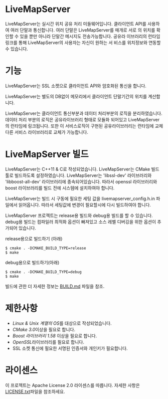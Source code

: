 
LiveMapServer
=======

LiveMapServer는 실시간 위치 공유 처리 미들웨어입니다. 클라이언트 API를
사용하여 여러 단말과 통신합니다. 여러 단말은 LiveMapServer를 매개로 서로
의 위치를 확인할 수 있을 뿐만 아니라 단말간 메시지도 전송가능합니다. 공유라
이브러리의 런타임 링크를 통해 LiveMapServer의 사용자는 자신이 원하는 서
비스를 위치정보와 연동할 수 있습니다.


기능
========

LiveMapServer는 SSL 소켓으로 클라이언트 API와 암호화된 통신을 합니다.

LiveMapServer는 별도의 DB없이 메모리에서 클라이언트 단말기간의 위치를 계산합니다.

LiveMapServer는 클라이언트 통신부분과 데이터 처리부분의 로직을 분리하였습니다. 데이터 처리
부분의 로직은 공유라이브러리 형태로 모듈화 되어있고 LiveMapServer의 런타임에 링크됩니다.
또한 이 서비스로직이 구현된 공유라이브러리는 런타임에 교체 다른 서비스 라이브러리로 교체가
가능합니다.

LiveMapServer 빌드
======================

LiveMapServer는 C++11 & C로 작성되었습니다. LiveMapServer는 CMake 빌드툴로 빌드하도록 설정하였습니다.
LiveMapServer는 'libssl-dev' 라이브러리와  'libboost-all-dev' 라이브러리에 종속되어있습니다. 따라서 openssl
라이브러리와 boost 라이브러리를 빌드 전에 시스템에 설치하여야 합니다.

LiveMapServer는 빌드 시 구동에 필요한 세팅 값을 livemapserver_config.h.in 파일에서 읽어옵니다. 따라서 세팅값에
변경이 필요할시에 다시 빌드하여야 합니다.

LiveMapServer 프로젝트는 release용 빌드와 debug용 빌드를 할 수 있습니다. debug용 빌드는 컴파일러 최적화 옵션이
빠져있고 소스 레벨 디버깅을 위한 옵션이 추가되어 있습니다.

release용으로 빌드하기 (아래)

    $ cmake . -DCMAKE_BUILD_TYPE=release
    $ make

debug용으로 빌드하기(아래)

    $ cmake . -DCMAKE_BUILD_TYPE=debug
    $ make

빌드에 관한 더 자세한 정보는
[BUILD.md](https://github.com/interruping/livemap-server/blob/Develop/BUILD.md) 파일을 참조.

제한사항
===========
- *Linux & Unix 계열의 OS*를 대상으로 작성되었습니다.
- *CMake 3.0*이상을 필요로 합니다.
- *Boost 라이브러리 1.58* 이상을 필요로 합니다.
- *OpenSSL*라이브러리를 필요로 합니다.
- SSL 소켓 통신에 필요한 서명된 인증서와 개인키가 필요합니다.


라이센스
=======
이 프로젝트는 Apache License 2.0 라이센스를 따릅니다. 자세한 사항은 [LICENSE.txt](https://github.com/interruping/livemap-server/blob/Develop/LICENSE)파일을 참조하세요.
